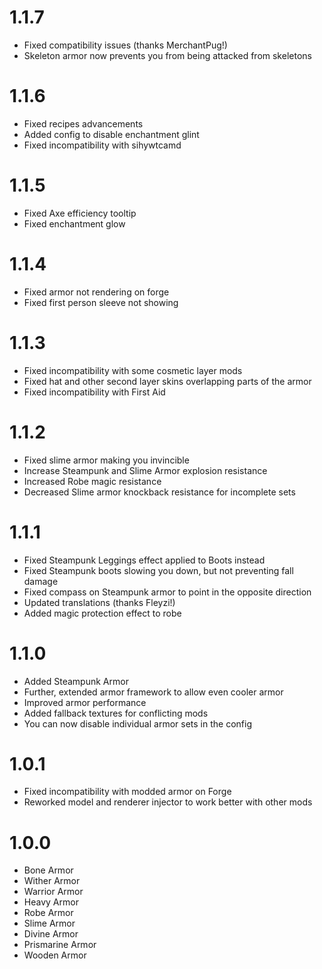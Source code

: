 # 1.1.7

* Fixed compatibility issues (thanks MerchantPug!)
* Skeleton armor now prevents you from being attacked from skeletons

# 1.1.6

* Fixed recipes advancements
* Added config to disable enchantment glint
* Fixed incompatibility with sihywtcamd

# 1.1.5

* Fixed Axe efficiency tooltip
* Fixed enchantment glow

# 1.1.4

* Fixed armor not rendering on forge
* Fixed first person sleeve not showing

# 1.1.3

* Fixed incompatibility with some cosmetic layer mods
* Fixed hat and other second layer skins overlapping parts of the armor
* Fixed incompatibility with First Aid

# 1.1.2

* Fixed slime armor making you invincible
* Increase Steampunk and Slime Armor explosion resistance
* Increased Robe magic resistance
* Decreased Slime armor knockback resistance for incomplete sets

# 1.1.1

* Fixed Steampunk Leggings effect applied to Boots instead
* Fixed Steampunk boots slowing you down, but not preventing fall damage
* Fixed compass on Steampunk armor to point in the opposite direction
* Updated translations (thanks Fleyzi!)
* Added magic protection effect to robe

# 1.1.0

* Added Steampunk Armor
* Further, extended armor framework to allow even cooler armor
* Improved armor performance
* Added fallback textures for conflicting mods
* You can now disable individual armor sets in the config

# 1.0.1

* Fixed incompatibility with modded armor on Forge
* Reworked model and renderer injector to work better with other mods

# 1.0.0

* Bone Armor
* Wither Armor
* Warrior Armor
* Heavy Armor
* Robe Armor
* Slime Armor
* Divine Armor
* Prismarine Armor
* Wooden Armor